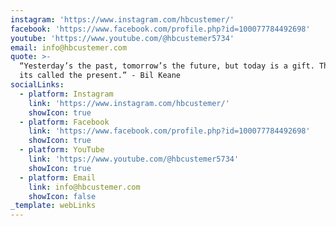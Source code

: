 ```yaml
---
instagram: 'https://www.instagram.com/hbcustemer/'
facebook: 'https://www.facebook.com/profile.php?id=100077784492698'
youtube: 'https://www.youtube.com/@hbcustemer5734'
email: info@hbcustemer.com
quote: >-
  “Yesterday’s the past, tomorrow’s the future, but today is a gift. That’s why
  its called the present.” - Bil Keane
socialLinks:
  - platform: Instagram
    link: 'https://www.instagram.com/hbcustemer/'
    showIcon: true
  - platform: Facebook
    link: 'https://www.facebook.com/profile.php?id=100077784492698'
    showIcon: true
  - platform: YouTube
    link: 'https://www.youtube.com/@hbcustemer5734'
    showIcon: true
  - platform: Email
    link: info@hbcustemer.com
    showIcon: false
_template: webLinks
---
```

